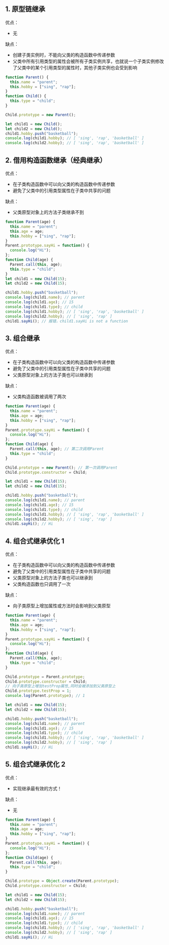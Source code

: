 ## 1. 原型链继承

优点：

- 无

缺点：

- 创建子类实例时，不能向父类的构造函数中传递参数
- 父类中所有引用类型的属性会被所有子类实例共享，也就说一个子类实例修改了父类中的某个引用类型的属性时，其他子类实例也会受到影响

```javascript
function Parent() {
  this.name = "parent";
  this.hobby = ["sing", "rap"];
}
function Child() {
  this.type = "child";
}

Child.prototype = new Parent();

let child1 = new Child();
let child2 = new Child();
child1.hobby.push("basketball");
console.log(child1.hobby); // [ 'sing', 'rap', 'basketball' ]
console.log(child2.hobby); // [ 'sing', 'rap', 'basketball' ]
```

## 2. 借用构造函数继承（经典继承）

优点：

- 在子类构造函数中可以向父类的构造函数中传递参数
- 避免了父类中的引用类型属性在子类中共享的问题

缺点：

- 父类原型对象上的方法子类继承不到

```javascript
function Parent(age) {
  this.name = "parent";
  this.age = age;
  this.hobby = ["sing", "rap"];
}
Parent.prototype.sayHi = function() {
  console.log("Hi");
};
function Child(age) {
  Parent.call(this, age);
  this.type = "child";
}
let child1 = new Child(15);
let child2 = new Child(15);

child1.hobby.push("basketball");
console.log(child1.name); // parent
console.log(child1.age); // 15
console.log(child1.type); // child
console.log(child1.hobby); // [ 'sing', 'rap', 'basketball' ]
console.log(child2.hobby); // [ 'sing', 'rap' ]
child1.sayHi(); // 报错，child1.sayHi is not a function
```

## 3. 组合继承

优点：

- 在子类构造函数中可以向父类的构造函数中传递参数
- 避免了父类中的引用类型属性在子类中共享的问题
- 父类原型对象上的方法子类也可以继承到

缺点：

- 父类构造函数被调用了两次

```javascript
function Parent(age) {
  this.name = "parent";
  this.age = age;
  this.hobby = ["sing", "rap"];
}
Parent.prototype.sayHi = function() {
  console.log("Hi");
};
function Child(age) {
  Parent.call(this, age); // 第二次调用Parent
  this.type = "child";
}

Child.prototype = new Parent(); // 第一次调用Parent
Child.prototype.constructor = Child;

let child1 = new Child(15);
let child2 = new Child(15);

child1.hobby.push("basketball");
console.log(child1.name); // parent
console.log(child1.age); // 15
console.log(child1.type); // child
console.log(child1.hobby); // [ 'sing', 'rap', 'basketball' ]
console.log(child2.hobby); // [ 'sing', 'rap' ]
child1.sayHi(); // Hi
```

## 4. 组合式继承优化 1

优点：

- 在子类构造函数中可以向父类的构造函数中传递参数
- 避免了父类中的引用类型属性在子类中共享的问题
- 父类原型对象上的方法子类也可以继承到
- 父类构造函数也只调用了一次

缺点：

- 向子类原型上增加属性或方法时会影响到父类原型

```javascript
function Parent(age) {
  this.name = "parent";
  this.age = age;
  this.hobby = ["sing", "rap"];
}
Parent.prototype.sayHi = function() {
  console.log("Hi");
};
function Child(age) {
  Parent.call(this, age);
  this.type = "child";
}

Child.prototype = Parent.prototype;
Child.prototype.constructor = Child;
// 向子类原型上增加testProp属性,同时会被添加到父类原型上
Child.prototype.testProp = 1;
console.log(Parent.prototype); // 1

let child1 = new Child(15);
let child2 = new Child(15);

child1.hobby.push("basketball");
console.log(child1.name); // parent
console.log(child1.age); // 15
console.log(child1.type); // child
console.log(child1.hobby); // [ 'sing', 'rap', 'basketball' ]
console.log(child2.hobby); // [ 'sing', 'rap' ]
child1.sayHi(); // Hi
```

## 5. 组合式继承优化 2

优点：

- 实现继承最有效的方式！

缺点：

- 无

```javascript
function Parent(age) {
  this.name = "parent";
  this.age = age;
  this.hobby = ["sing", "rap"];
}
Parent.prototype.sayHi = function() {
  console.log("Hi");
};
function Child(age) {
  Parent.call(this, age);
  this.type = "child";
}

Child.prototype = Object.create(Parent.prototype);
Child.prototype.constructor = Child;

let child1 = new Child(15);
let child2 = new Child(15);

child1.hobby.push("basketball");
console.log(child1.name); // parent
console.log(child1.age); // 15
console.log(child1.type); // child
console.log(child1.hobby); // [ 'sing', 'rap', 'basketball' ]
console.log(child2.hobby); // [ 'sing', 'rap' ]
child1.sayHi(); // Hi
```
